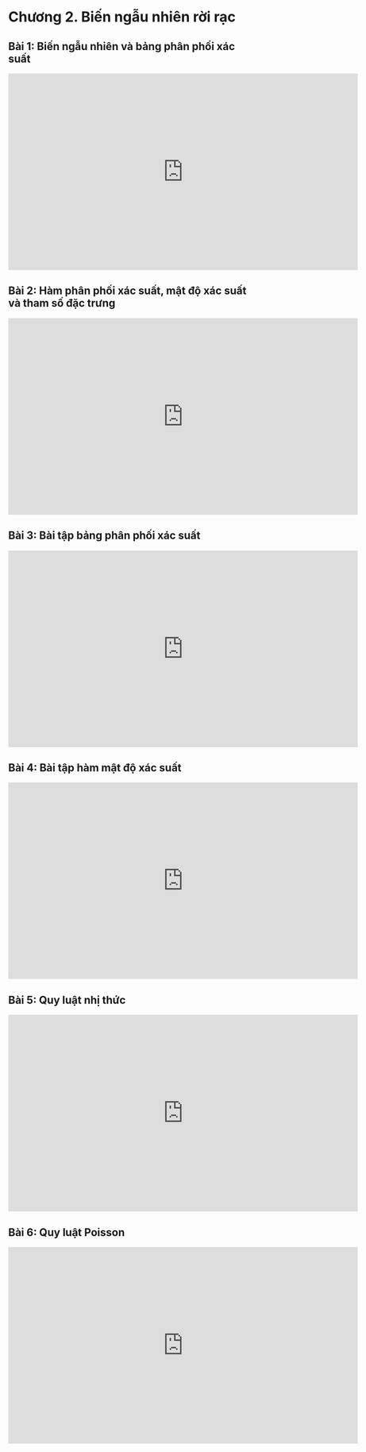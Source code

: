 # Chương 2. Biến ngẫu nhiên rời rạc

## Bài 1: Biến ngẫu nhiên và bảng phân phối xác suất

<div class="videoZen">
  <iframe width="704" height="396" src="https://www.youtube.com/embed/BrWfeufLs6U?list=PLsEmKKF4H46k013lBf0S_NFCMfU-JNZbd" title="YouTube video player" frameborder="0" allow="accelerometer; autoplay; clipboard-write; encrypted-media; gyroscope; picture-in-picture" allowfullscreen></iframe>
</div>

## Bài 2: Hàm phân phối xác suất, mật độ xác suất và tham số đặc trưng

<div class="videoZen">
  <iframe width="704" height="396" src="https://www.youtube.com/embed/v7BAUGh6ffA?list=PLsEmKKF4H46k013lBf0S_NFCMfU-JNZbd" title="YouTube video player" frameborder="0" allow="accelerometer; autoplay; clipboard-write; encrypted-media; gyroscope; picture-in-picture" allowfullscreen></iframe>
</div>

## Bài 3: Bài tập bảng phân phối xác suất

<div class="videoZen">
  <iframe width="704" height="396" src="https://www.youtube.com/embed/zsoSInoCm6k?list=PLsEmKKF4H46k013lBf0S_NFCMfU-JNZbd" title="YouTube video player" frameborder="0" allow="accelerometer; autoplay; clipboard-write; encrypted-media; gyroscope; picture-in-picture" allowfullscreen></iframe>
</div>

## Bài 4: Bài tập hàm mật độ xác suất

<div class="videoZen">
  <iframe width="704" height="396" src="https://www.youtube.com/embed/nMIV1fp41vk?list=PLsEmKKF4H46k013lBf0S_NFCMfU-JNZbd" title="YouTube video player" frameborder="0" allow="accelerometer; autoplay; clipboard-write; encrypted-media; gyroscope; picture-in-picture" allowfullscreen></iframe>
</div>

## Bài 5: Quy luật nhị thức 

<div class="videoZen">
  <iframe width="704" height="396" src="https://www.youtube.com/embed/HFdjtV24xV4?list=PLsEmKKF4H46k013lBf0S_NFCMfU-JNZbd" title="YouTube video player" frameborder="0" allow="accelerometer; autoplay; clipboard-write; encrypted-media; gyroscope; picture-in-picture" allowfullscreen></iframe>
</div>

## Bài 6: Quy luật Poisson

<div class="videoZen">
  <iframe width="704" height="396" src="https://www.youtube.com/embed/SEqAlUIzpqk?list=PLsEmKKF4H46k013lBf0S_NFCMfU-JNZbd" title="YouTube video player" frameborder="0" allow="accelerometer; autoplay; clipboard-write; encrypted-media; gyroscope; picture-in-picture" allowfullscreen></iframe>
</div>
